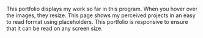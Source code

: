This portfolio displays my work so far in this program.
When you hover over the images, they resize.
This page shows my perceived projects in an easy to read format using placeholders. 
This portfolio is responsive to ensure that it can be read on any screen size. 